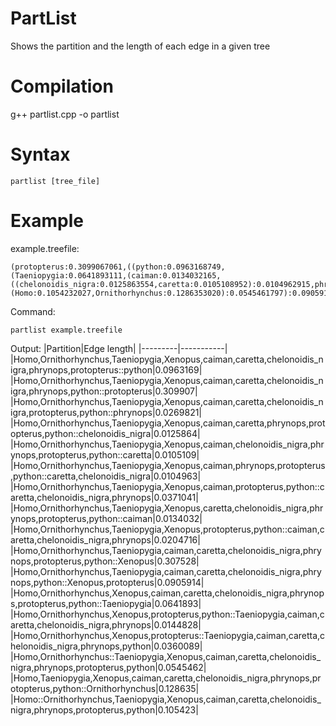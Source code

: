 # PartList
Shows the partition and the length of each edge in a given tree

# Compilation
g++ partlist.cpp -o partlist

# Syntax
`partlist [tree_file]`

# Example

example.treefile:
```
(protopterus:0.3099067061,((python:0.0963168749,(Taeniopygia:0.0641893111,(caiman:0.0134032165,((chelonoidis_nigra:0.0125863554,caretta:0.0105108952):0.0104962915,phrynops:0.0269820819):0.0371040668):0.0204716388):0.0144828411):0.0360088912,(Homo:0.1054232027,Ornithorhynchus:0.1286353020):0.0545461797):0.0905913632,Xenopus:0.3075276653);
```

Command:
```
partlist example.treefile
```

Output:
|Partition|Edge length|
|---------|-----------|
|Homo,Ornithorhynchus,Taeniopygia,Xenopus,caiman,caretta,chelonoidis_nigra,phrynops,protopterus::python|0.0963169|
|Homo,Ornithorhynchus,Taeniopygia,Xenopus,caiman,caretta,chelonoidis_nigra,phrynops,python::protopterus|0.309907|
|Homo,Ornithorhynchus,Taeniopygia,Xenopus,caiman,caretta,chelonoidis_nigra,protopterus,python::phrynops|0.0269821|
|Homo,Ornithorhynchus,Taeniopygia,Xenopus,caiman,caretta,phrynops,protopterus,python::chelonoidis_nigra|0.0125864|
|Homo,Ornithorhynchus,Taeniopygia,Xenopus,caiman,chelonoidis_nigra,phrynops,protopterus,python::caretta|0.0105109|
|Homo,Ornithorhynchus,Taeniopygia,Xenopus,caiman,phrynops,protopterus,python::caretta,chelonoidis_nigra|0.0104963|
|Homo,Ornithorhynchus,Taeniopygia,Xenopus,caiman,protopterus,python::caretta,chelonoidis_nigra,phrynops|0.0371041|
|Homo,Ornithorhynchus,Taeniopygia,Xenopus,caretta,chelonoidis_nigra,phrynops,protopterus,python::caiman|0.0134032|
|Homo,Ornithorhynchus,Taeniopygia,Xenopus,protopterus,python::caiman,caretta,chelonoidis_nigra,phrynops|0.0204716|
|Homo,Ornithorhynchus,Taeniopygia,caiman,caretta,chelonoidis_nigra,phrynops,protopterus,python::Xenopus|0.307528|
|Homo,Ornithorhynchus,Taeniopygia,caiman,caretta,chelonoidis_nigra,phrynops,python::Xenopus,protopterus|0.0905914|
|Homo,Ornithorhynchus,Xenopus,caiman,caretta,chelonoidis_nigra,phrynops,protopterus,python::Taeniopygia|0.0641893|
|Homo,Ornithorhynchus,Xenopus,protopterus,python::Taeniopygia,caiman,caretta,chelonoidis_nigra,phrynops|0.0144828|
|Homo,Ornithorhynchus,Xenopus,protopterus::Taeniopygia,caiman,caretta,chelonoidis_nigra,phrynops,python|0.0360089|
|Homo,Ornithorhynchus::Taeniopygia,Xenopus,caiman,caretta,chelonoidis_nigra,phrynops,protopterus,python|0.0545462|
|Homo,Taeniopygia,Xenopus,caiman,caretta,chelonoidis_nigra,phrynops,protopterus,python::Ornithorhynchus|0.128635|
|Homo::Ornithorhynchus,Taeniopygia,Xenopus,caiman,caretta,chelonoidis_nigra,phrynops,protopterus,python|0.105423|
